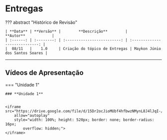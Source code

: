 # **Entregas**

??? abstract "Histórico de Revisão"

    | **Data** | **Versão** |        **Descrição**        |           **Autor**            |
    | :------: | :--------: | :-------------------------: | :----------------------------: |
    |  08/11   |    1.0     | Criação do tópico de Entregas | Maykon Júnio dos Santos Soares |

---

## **Vídeos de Apresentação**

=== "Unidade 1"

    ### **Unidade 1**


    <iframe src="https://drive.google.com/file/d/15Dr2ocJioMUbf4hfbwzNMynL8J4lJqI-/preview"
        allow="autoplay"
        style="width: 100%; height: 520px; border: none; border-radius: 16px;
            overflow: hidden;">
    </iframe>
